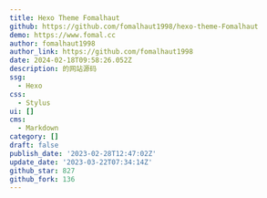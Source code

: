 ```yaml
---
title: Hexo Theme Fomalhaut
github: https://github.com/fomalhaut1998/hexo-theme-Fomalhaut
demo: https://www.fomal.cc
author: fomalhaut1998
author_link: https://github.com/fomalhaut1998
date: 2024-02-18T09:58:26.052Z
description: 的网站源码
ssg:
  - Hexo
css:
  - Stylus
ui: []
cms:
  - Markdown
category: []
draft: false
publish_date: '2023-02-28T12:47:02Z'
update_date: '2023-03-22T07:34:14Z'
github_star: 827
github_fork: 136
---
```

